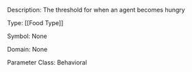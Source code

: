 Description: The threshold for when an agent becomes hungry

Type: [[Food Type]]

Symbol: None

Domain: None

Parameter Class: Behavioral


